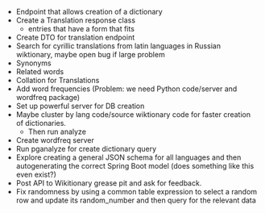 * Endpoint that allows creation of a dictionary
* Create a Translation response class
    - entries that have a form that fits
* Create DTO for translation endpoint
* Search for cyrillic translations from latin languages in Russian wiktionary, maybe open bug if large problem
* Synonyms
* Related words
* Collation for Translations
* Add word frequencies (Problem: we need Python code/server and wordfreq package)
* Set up powerful server for DB creation
* Maybe cluster by lang code/source wiktionary code for faster creation of dictionaries.
    - Then run analyze
* Create wordfreq server
* Run pganalyze for create dictionary query
* Explore creating a general JSON schema for all languages and then autogenerating the correct Spring Boot model (does something like this even exist?)
* Post API to Wikitionary grease pit and ask for feedback.
* Fix randomness by using a common table expression to select a random row and update its random_number and then query for the relevant data